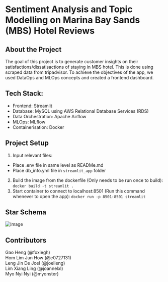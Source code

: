 # Sentiment Analysis and Topic Modelling on Marina Bay Sands (MBS) Hotel Reviews

## About the Project
The goal of this project is to generate customer insights on their satisfactions/dissatisactions of staying in MBS hotel. This is done using scraped data from tripadvisor. To achieve the objectives of the app, we used DataOps and MLOps concepts and created a frontend dashboard.

## Tech Stack:
- Frontend: Streamlit
- Database: MySQL using AWS Relational Database Services (RDS)
- Data Orchestration: Apache Airflow
- MLOps: MLflow
- Containerisation: Docker

## Project Setup
1. Input relevant files:
- Place .env file in same level as READMe.md
- Place db_info.yml file in `streamlit_app` folder
2. Build the image from the dockerfile (Only needs to be run once to build):
`docker build -t streamlit . ` 
3. Start container to connect to localhost:8501 (Run this command whenever to open the app):
`docker run -p 8501:8501 streamlit` 

## Star Schema 
![image](https://github.com/e0727131/BT4301_GP09/assets/79855907/b60fb877-8f26-48d4-88fd-868c67e7c74e)

## Contributors
Gao Heng (@foxiegh) \
Hom Lim Jun How (@e0727131)\
Leng Jin De Joel (@joelleng)\
Lim Xiang Ling (@joannelxl)\
Myo Nyi Nyi (@myonster)


